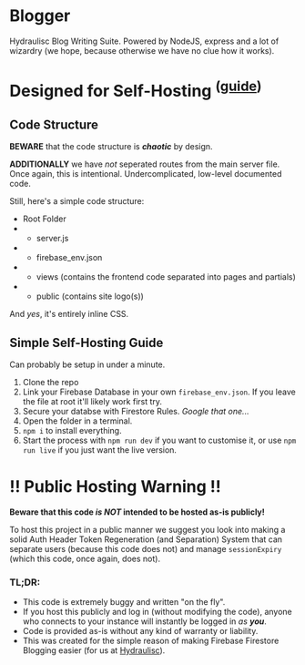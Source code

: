 # Blogger

Hydraulisc Blog Writing Suite. Powered by NodeJS, express and a lot of wizardry (we hope, because otherwise we have no clue how it works).

# Designed for Self-Hosting <sup>([guide](https://github.com/Hydraulisc/blogger?tab=readme-ov-file#simple-self-hosting-guide))</sup>

## Code Structure

**BEWARE** that the code structure is **_chaotic_** by design.

**ADDITIONALLY** we have _not_ seperated routes from the main server file. Once again, this is intentional. Undercomplicated, low-level documented code.

Still, here's a simple code structure:
- Root Folder
- - server.js
- - firebase_env.json
- - views (contains the frontend code separated into pages and partials)
- - public (contains site logo(s))

And _yes_, it's entirely inline CSS.

## Simple Self-Hosting Guide
Can probably be setup in under a minute.

1. Clone the repo
2. Link your Firebase Database in your own `firebase_env.json`. If you leave the file at root it'll likely work first try.
3. Secure your databse with Firestore Rules. _Google that one..._
4. Open the folder in a terminal.
5. `npm i` to install everything.
6. Start the process with `npm run dev` if you want to customise it, or use `npm run live` if you just want the live version.

# !! Public Hosting Warning !!

**Beware that this code _is NOT_ intended to be hosted as-is publicly!**

To host this project in a public manner we suggest you look into making a solid Auth Header Token Regeneration (and Separation) System that can separate users (because this code does not) and manage `sessionExpiry` (which this code, once again, does not).

### TL;DR:

- This code is extremely buggy and written "on the fly".
- If you host this publicly and log in (without modifying the code), anyone who connects to your instance will instantly be logged in _as **you**_.
- Code is provided as-is without any kind of warranty or liability.
- This was created for the simple reason of making Firebase Firestore Blogging easier (for us at [Hydraulisc](https://about.hydraulisc.net)).
